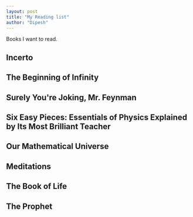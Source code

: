 ```yaml
---
layout: post
title: "My Reading list"
author: "Dipesh"
---
```


Books I want to read.

## Incerto

## The Beginning of Infinity

## Surely You're Joking, Mr. Feynman

## Six Easy Pieces: Essentials of Physics Explained by Its Most Brilliant Teacher

## Our Mathematical Universe

## Meditations

## The Book of Life

## The Prophet


